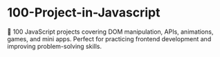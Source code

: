 # 100-Project-in-Javascript
🚀 100 JavaScript projects covering DOM manipulation, APIs, animations, games, and mini apps. Perfect for practicing frontend development and improving problem-solving skills.
